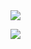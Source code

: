 <picture>
  <source
    srcset="https://github-readme-stats.vercel.app/api?username=kajov&show_icons=true&theme=dark"
    media="(prefers-color-scheme: dark)"
  />
  <source
    srcset="https://github-readme-stats.vercel.app/api?username=kajov&show_icons=true"
    media="(prefers-color-scheme: light), (prefers-color-scheme: no-preference)"
  />
  <img src="https://github-readme-stats.vercel.app/api?username=kajov&show_icons=true" />


  <source
    srcset="https://github-readme-stats.vercel.app/api/wakatime?username=kajov"
    media="(prefers-color-scheme: dark)"
  />
  <source
    srcset="https://github-readme-stats.vercel.app/api/wakatime?username=kajov"
    media="(prefers-color-scheme: light), (prefers-color-scheme: no-preference)"
  />
  <img src="https://github-readme-stats.vercel.app/api/wakatime?username=kajov" />
</picture>
